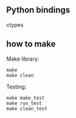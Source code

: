 ## Python bindings
ctypes

## how to make
Make library:
```
make 
make clean
```
Testing:
```
make make_test
make run_test
make clean_test
```
